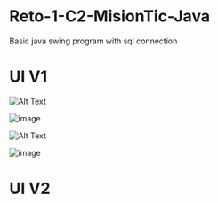 # Reto-1-C2-MisionTic-Java
Basic java swing program with sql connection


UI V1
======================================================================================================

![Alt Text](https://media.giphy.com/media/Zrpf2hbEMhENDQxD6N/giphy.gif)


![image](https://i.imgur.com/RGrcrfO.jpg)



![Alt Text](https://media.giphy.com/media/7uG7fQ03rN8qqnYnFZ/giphy.gif)



![image](https://i.imgur.com/xOTTixq.jpg)


UI V2
=====================================================================================================






